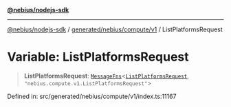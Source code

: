 [**@nebius/nodejs-sdk**](../../../../../README.md)

---

[@nebius/nodejs-sdk](../../../../../README.md) / [generated/nebius/compute/v1](../README.md) / ListPlatformsRequest

# Variable: ListPlatformsRequest

> **ListPlatformsRequest**: [`MessageFns`](../../../../../runtime/protos/core/interfaces/MessageFns.md)\<[`ListPlatformsRequest`](../interfaces/ListPlatformsRequest.md), `"nebius.compute.v1.ListPlatformsRequest"`\>

Defined in: src/generated/nebius/compute/v1/index.ts:11167
